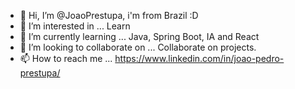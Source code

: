 - 👋 Hi, I’m @JoaoPrestupa, i'm from Brazil :D
- 👀 I’m interested in ... Learn
- 🌱 I’m currently learning ... Java, Spring Boot, IA and React
- 💞️ I’m looking to collaborate on ... Collaborate on projects.
- 📫 How to reach me ... https://www.linkedin.com/in/joao-pedro-prestupa/ 

<!---
JoaoPrestupa/JoaoPrestupa is a ✨ special ✨ repository because its `README.md` (this file) appears on your GitHub profile.
You can click the Preview link to take a look at your changes.
--->
